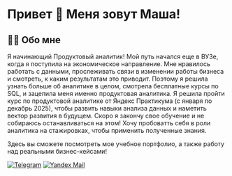 # Привет 👋 Меня зовут Маша!

## 🙋‍♀️ Обо мне
Я начинающий Продуктовый аналитик! Мой путь начался еще в ВУЗе, когда я поступила на экономическое направление. Мне нравилось работать с данными, прослеживать связи в изменении работы бизнеса и смотреть, к каким результатам это приводит. Поэтому я решила узнать больше об аналитике в целом, смотрела бесплатные курсы по SQL, и зацепила меня именно продуктовая аналитика. Я решила пройти курс по продуктовой аналитике от Яндекс Практикума (с января по декабрь 2025), чтобы развить навыки анализа данных и наметить вектор развития в будущем. Скоро я закончу свое обучение и не собираюсь останавливаться на этом! Хочу пробоватть себя в роли аналитика на стажировках, чтобы применить полученные знания.  

Здесь вы сможете посмотреть мое учебное портфолио, а также работу над реальными бизнес-кейсами!

[![Telegram](https://shields.fly.dev/badge/-Telegram-4682B4?style=for-the-badge&logo=Telegram&logoColor=FFFFFF)](https://t.me/averkina_ma)
[![Yandex Mail](https://shields.fly.dev/badge/-YandexMail-000000?style=for-the-badge&logo=YandexMail&logoColor=D2691E)](https://mail.yandex.ru/?uid=582049027#inbox)
